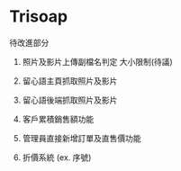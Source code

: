 # Trisoap
待改進部分

1. 照片及影片上傳副檔名判定 大小限制(待議)

2. 留心語主頁抓取照片及影片

3. 留心語後端抓取照片及影片

4. 客戶累積銷售額功能

5. 管理員直接新增訂單及直售價功能

6. 折價系統 (ex. 序號)